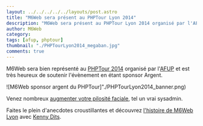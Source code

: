 ```yaml
---
layout: ../../../../../layouts/post.astro
title: "M6Web sera présent au PHPTour Lyon 2014"
description: "M6Web sera présent au PHPTour Lyon 2014 organisé par l'AFUP"
author: M6Web
category:
tags: [afup, phptour]
thumbnail: "./PHPTourLyon2014_megaban.jpg"
comments: true
---
```



M6Web sera bien représenté au [PHPTour 2014](https://www.phptour.org) organisé par l'[AFUP](https://www.afup.org) et est très heureux de soutenir l'évènement en étant sponsor Argent.

![M6Web sponsor argent du PHPTour]"./PHPTourLyon2014_banner.png)

Venez nombreux [augmenter votre pilosité faciale](https://www.afup.org/pages/phptourlyon2014/sessions.php#1036), tel un vrai sysadmin.

Faites le plein d'anecdotes croustillantes et découvrez [l'histoire de M6Web Lyon](https://www.afup.org/pages/phptourlyon2014/sessions.php#1030) avec [Kenny Dits](https://twitter.com/kenny_dee).

